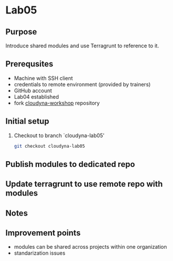 # Lab05

## Purpose
Introduce shared modules and use Terragrunt to reference to it.

## Prerequsites
- Machine with SSH client
- credentials to remote environment (provided by trainers)
- GitHub account
- Lab04 established
- fork [cloudyna-workshop](https://github.com/VirtuslabCloudyna/cloudyna-workshop) repository

## Initial setup

1. Checkout to branch `cloudyna-lab05'
    ```bash
    git checkout cloudyna-lab05
    ```

## Publish modules to dedicated repo

## Update terragrunt to use remote repo with modules

## Notes

## Improvement points
- modules can be shared across projects within one organization
- standarization issues
